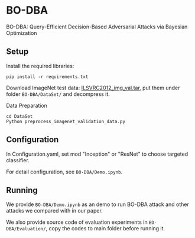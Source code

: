# BO-DBA
BO-DBA: Query-Efficient Decision-Based Adversarial Attacks via Bayesian Optimization
## Setup

Install the required libraries:
```
pip install -r requirements.txt 
```
Download ImageNet test data: [ILSVRC2012_img_val.tar](https://academictorrents.com/details/5d6d0df7ed81efd49ca99ea4737e0ae5e3a5f2e5), put them under folder `BO-DBA/DataSet/` and decompress it.

Data Preparation
```
cd DataSet
Python preprocess_imagenet_validation_data.py
```
## Configuration
In Configuration.yaml, set mod "Inception" or "ResNet" to choose targeted classifier.

For detail configuration, see `BO-DBA/Demo.ipynb`.

## Running
We provide `BO-DBA/Demo.ipynb` as an demo to run BO-DBA attack and other attacks we compared with in our paper.

We also provide source code of evaluation experiments in `BO-DBA/Evaluation/`, copy the codes to main folder before running it.
